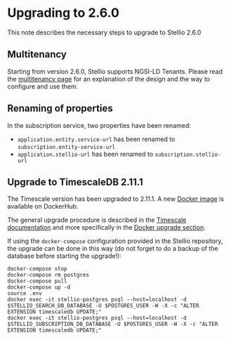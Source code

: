 # Upgrading to 2.6.0

This note describes the necessary steps to upgrade to Stellio 2.6.0

## Multitenancy

Starting from version 2.6.0, Stellio supports NGSI-LD Tenants. Please read the [multitenancy page](../user/multinenancy.md) for an explanation of the design and the way to configure and use them.

## Renaming of properties

In the subscription service, two properties have been renamed:

- `application.entity.service-url` has been renamed to `subscription.entity-service-url`
- `application.stellio-url` has been renamed to `subscription.stellio-url`

## Upgrade to TimescaleDB 2.11.1

The Timescale version has been upgraded to 2.11.1. A new [Docker image](https://hub.docker.com/layers/stellio/stellio-timescale-postgis/14-2.11.1-3.3/images/sha256-b80d5a8924f357f6810208c32aa11b6e62484f42aecd70c99e5ebcc3bf9b6b6b?context=repo) is available on DockerHub.

The general upgrade procedure is described in the [Timescale documentation](https://docs.timescale.com/self-hosted/latest/upgrades/minor-upgrade/) and more specifically in the [Docker upgrade section](https://docs.timescale.com/self-hosted/latest/upgrades/upgrade-docker/).

If using the `docker-compose` configuration provided in the Stellio repository, the upgrade can be done in this way (do not forget to do a backup of the database before starting the upgrade!):

```shell
docker-compose stop
docker-compose rm postgres
docker-compose pull
docker-compose up -d
source .env
docker exec -it stellio-postgres psql --host=localhost -d $STELLIO_SEARCH_DB_DATABASE -U $POSTGRES_USER -W -X -c "ALTER EXTENSION timescaledb UPDATE;"
docker exec -it stellio-postgres psql --host=localhost -d $STELLIO_SUBSCRIPTION_DB_DATABASE -U $POSTGRES_USER -W -X -c "ALTER EXTENSION timescaledb UPDATE;"
```
